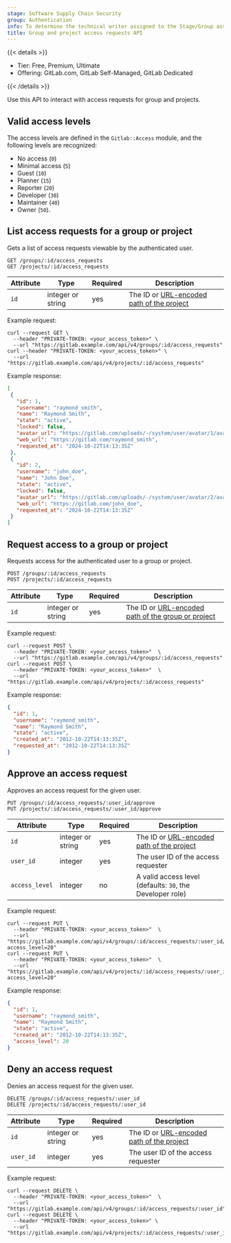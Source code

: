 ```yaml
---
stage: Software Supply Chain Security
group: Authentication
info: To determine the technical writer assigned to the Stage/Group associated with this page, see https://handbook.gitlab.com/handbook/product/ux/technical-writing/#assignments
title: Group and project access requests API
---
```


{{< details >}}

- Tier: Free, Premium, Ultimate
- Offering: GitLab.com, GitLab Self-Managed, GitLab Dedicated

{{< /details >}}

Use this API to interact with access requests for group and projects.

## Valid access levels

The access levels are defined in the `Gitlab::Access` module, and the
following levels are recognized:

- No access (`0`)
- Minimal access (`5`)
- Guest (`10`)
- Planner (`15`)
- Reporter (`20`)
- Developer (`30`)
- Maintainer (`40`)
- Owner (`50`).

## List access requests for a group or project

Gets a list of access requests viewable by the authenticated user.

```plaintext
GET /groups/:id/access_requests
GET /projects/:id/access_requests
```

| Attribute | Type           | Required | Description |
|-----------|----------------|----------|-------------|
| `id`      | integer or string | yes      | The ID or [URL-encoded path of the project](rest/_index.md#namespaced-paths) |

Example request:

```shell
curl --request GET \
  --header "PRIVATE-TOKEN: <your_access_token>" \
  --url "https://gitlab.example.com/api/v4/groups/:id/access_requests"
curl --header "PRIVATE-TOKEN: <your_access_token>" \
  --url "https://gitlab.example.com/api/v4/projects/:id/access_requests"
```

Example response:

```json
[
 {
   "id": 1,
   "username": "raymond_smith",
   "name": "Raymond Smith",
   "state": "active",
   "locked": false,
   "avatar_url": "https://gitlab.com/uploads/-/system/user/avatar/1/avatar.png",
   "web_url": "https://gitlab.com/raymond_smith",
   "requested_at": "2024-10-22T14:13:35Z"
 },
 {
   "id": 2,
   "username": "john_doe",
   "name": "John Doe",
   "state": "active",
   "locked": false,
   "avatar_url": "https://gitlab.com/uploads/-/system/user/avatar/2/avatar.png",
   "web_url": "https://gitlab.com/john_doe",
   "requested_at": "2024-10-22T14:13:35Z"
 }
]
```

## Request access to a group or project

Requests access for the authenticated user to a group or project.

```plaintext
POST /groups/:id/access_requests
POST /projects/:id/access_requests
```

| Attribute | Type           | Required | Description |
|-----------|----------------|----------|-------------|
| `id`      | integer or string | yes      | The ID or [URL-encoded path of the group or project](rest/_index.md#namespaced-paths) |

Example request:

```shell
curl --request POST \
  --header "PRIVATE-TOKEN: <your_access_token>"  \
  --url "https://gitlab.example.com/api/v4/groups/:id/access_requests"
curl --request POST \
  --header "PRIVATE-TOKEN: <your_access_token>"  \
  --url "https://gitlab.example.com/api/v4/projects/:id/access_requests"
```

Example response:

```json
{
  "id": 1,
  "username": "raymond_smith",
  "name": "Raymond Smith",
  "state": "active",
  "created_at": "2012-10-22T14:13:35Z",
  "requested_at": "2012-10-22T14:13:35Z"
}
```

## Approve an access request

Approves an access request for the given user.

```plaintext
PUT /groups/:id/access_requests/:user_id/approve
PUT /projects/:id/access_requests/:user_id/approve
```

| Attribute      | Type           | Required | Description |
|----------------|----------------|----------|-------------|
| `id`           | integer or string | yes      | The ID or [URL-encoded path of the project](rest/_index.md#namespaced-paths) |
| `user_id`      | integer        | yes      | The user ID of the access requester |
| `access_level` | integer        | no       | A valid access level (defaults: `30`, the Developer role) |

Example request:

```shell
curl --request PUT \
  --header "PRIVATE-TOKEN: <your_access_token>"  \
  --url "https://gitlab.example.com/api/v4/groups/:id/access_requests/:user_id/approve?access_level=20"
curl --request PUT \
  --header "PRIVATE-TOKEN: <your_access_token>"  \
  --url "https://gitlab.example.com/api/v4/projects/:id/access_requests/:user_id/approve?access_level=20"
```

Example response:

```json
{
  "id": 1,
  "username": "raymond_smith",
  "name": "Raymond Smith",
  "state": "active",
  "created_at": "2012-10-22T14:13:35Z",
  "access_level": 20
}
```

## Deny an access request

Denies an access request for the given user.

```plaintext
DELETE /groups/:id/access_requests/:user_id
DELETE /projects/:id/access_requests/:user_id
```

| Attribute | Type           | Required | Description |
|-----------|----------------|----------|-------------|
| `id`      | integer or string | yes      | The ID or [URL-encoded path of the project](rest/_index.md#namespaced-paths) |
| `user_id` | integer        | yes      | The user ID of the access requester |

Example request:

```shell
curl --request DELETE \
  --header "PRIVATE-TOKEN: <your_access_token>"  \
  --url "https://gitlab.example.com/api/v4/groups/:id/access_requests/:user_id"
curl --request DELETE \
  --header "PRIVATE-TOKEN: <your_access_token>" \
  --url "https://gitlab.example.com/api/v4/projects/:id/access_requests/:user_id"
```
